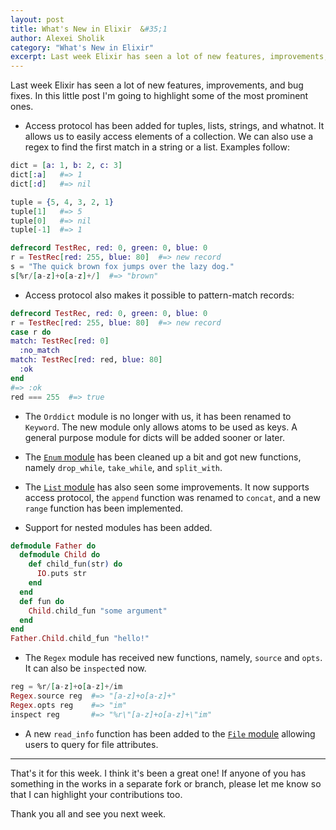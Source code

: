```yaml
---
layout: post
title: What's New in Elixir  &#35;1
author: Alexei Sholik
category: "What's New in Elixir"
excerpt: Last week Elixir has seen a lot of new features, improvements, and bug fixes. In this little post I'm going to highlight some of the most prominent ones.
---
```


Last week Elixir has seen a lot of new features, improvements, and bug fixes. In this little post I'm going to highlight some of the most prominent ones.

* Access protocol has been added for tuples, lists, strings, and whatnot. It allows us to easily access elements of a collection. We can also use a regex to find the first match in a string or a list. Examples follow: 

```elixir
dict = [a: 1, b: 2, c: 3]
dict[:a]   #=> 1
dict[:d]   #=> nil

tuple = {5, 4, 3, 2, 1}
tuple[1]   #=> 5
tuple[0]   #=> nil
tuple[-1]  #=> 1

defrecord TestRec, red: 0, green: 0, blue: 0
r = TestRec[red: 255, blue: 80]  #=> new record
s = "The quick brown fox jumps over the lazy dog."
s[%r/[a-z]+o[a-z]+/]  #=> "brown"
```

* Access protocol also makes it possible to pattern-match records:

```elixir
defrecord TestRec, red: 0, green: 0, blue: 0
r = TestRec[red: 255, blue: 80]  #=> new record
case r do
match: TestRec[red: 0]
  :no_match
match: TestRec[red: red, blue: 80]
  :ok
end
#=> :ok
red === 255  #=> true
```

* The `Orddict` module is no longer with us, it has been renamed to `Keyword`. The new module only allows atoms to be used as keys. A general purpose module for dicts will be added sooner or later. 

* The [`Enum` module](https://github.com/elixir-lang/elixir/blob/6f5611317a3d3102f60dbb319f88f2ca1d561c11/lib/enum.ex) has been cleaned up a bit and got new functions, namely `drop_while`, `take_while`, and `split_with`.

* The [`List` module](https://github.com/elixir-lang/elixir/blob/28eaff894e527643ba58b85fb975b5963679542b/lib/list.ex) has also seen some improvements. It now supports access protocol, the `append` function was renamed to `concat`, and a new `range` function has been implemented. 

* Support for nested modules has been added.

```elixir
defmodule Father do
  defmodule Child do
    def child_fun(str) do
      IO.puts str
    end
  end
  def fun do
    Child.child_fun "some argument"
  end
end
Father.Child.child_fun "hello!"
```

* The `Regex` module has received new functions, namely, `source` and `opts`. It can also be `inspect`ed now.

```elixir
reg = %r/[a-z]+o[a-z]+/im
Regex.source reg  #=> "[a-z]+o[a-z]+"
Regex.opts reg    #=> "im"
inspect reg       #=> "%r\"[a-z]+o[a-z]+\"im"
```

* A new `read_info` function has been added to the [`File` module](https://github.com/elixir-lang/elixir/blob/35b22c598defd8be07d46d2e7e8fc0ddf9ec4e80/lib/file.ex) allowing 
users to query for file attributes.

---

That's it for this week. I think it's been a great one! If anyone of you has something in the works in a separate fork or branch, please let me know so that I can highlight your contributions too.

Thank you all and see you next week.

